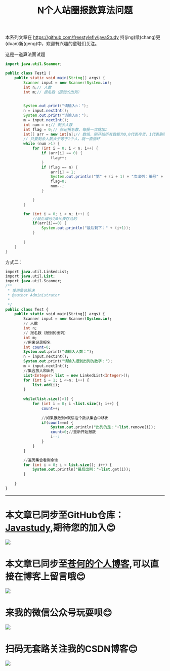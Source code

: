 ﻿---
layout: post
title: N个人站圈报数算法问题
categories: Java语言核心
description: N个人站圈报数算法问题
keywords: java, 语言核心，算法
---

本系列文章在 <https://github.com/freestylefly/javaStudy> 持(jing)续(chang)更(duan)新(geng)中，欢迎有兴趣的童鞋们关注。

这是一道算法面试题
```java
import java.util.Scanner;

public class Test1 {
	public static void main(String[] args) {
		Scanner input = new Scanner(System.in);
		int n;// 人数
		int m;// 报名数（报到的出列）
		

		System.out.print("请输入n：");
		n = input.nextInt();
		System.out.print("请输入m：");
		m = input.nextInt();
		int num = n;// 剩余人数
		int flag = 0;// 标记报名数，每报一次就加1
		int[] arr = new int[n];// 数组，刚开始所有数都为0,0代表存货，1代表删除该元素
		// 只要剩余人数大于等于1个人，就一直循环
		while (num >1) {
			for (int i = 0; i < n; i++) {
				if (arr[i] == 0) {
					flag++;
				}
				if (flag == m) {
					arr[i] = 1;
					System.out.println("第" + (i + 1) + "次出列：编号" + (i+1));
					flag=0;
					num--;
				}

			}
		}

		for (int i = 0; i < n; i++) {
			//最后编号为0代表存活的
			if(arr[i]==0) {
				System.out.println("最后剩下：" + (i+1));
			}
			
		}
	}
}

```

方式二：

```sql
import java.util.LinkedList;
import java.util.List;
import java.util.Scanner;
/**
 * 使用集合解决
 * @author Administrator
 *
 */
public class Test {
	public static void main(String[] args) {
		Scanner input = new Scanner(System.in);
		// 人数
		int n;
		// 报名数（报到的出列）
		int m;
		//用来记录报名
		int count=0;
		System.out.print("请输入人数：");
		n = input.nextInt();
		System.out.print("请输入报到出列的数字：");
		m = input.nextInt();
		//集合放人和出列
		List<Integer> list = new LinkedList<Integer>();
		for (int i = 1; i <=n; i++) {
			list.add(i);
		}
		
		while(list.size()>1) {
			for (int i = 0; i <list.size(); i++) {
				count++;
				
				//如果报数到m就讲这个数从集合中移出
				if(count==m) {
					System.out.println("出列的是："+list.remove(i));
					count=0;//重新开始报数
					i--;
				}
			}
		}

		//遍历集合看剩余谁
		for (int i = 0; i < list.size(); i++) {
			System.out.println("最后出列："+list.get(i));
		}
		
	}
}

```
------
# 本文章已同步至GitHub仓库：<a href="Javasthttps://github.com/freestylefly/javaStudyudy">Javastudy</a>,期待您的加入:blush:
<img src="http://pp8g2fyug.bkt.clouddn.com/github.jpg" width=""/>

# 本文章已同步至<a href="https://freestylefly.github.io/">苍何的个人博客</a>,可以直接在博客上留言哦:blush:
<img src="http://pp8g2fyug.bkt.clouddn.com/myblog..png" width=""/>

# 来我的微信公众号玩耍呗:blush:
<img src="http://pp8g2fyug.bkt.clouddn.com/weixingongzhonghao.jpg" width=""/>

# 扫码无套路关注我的CSDN博客:blush:
<img src="http://pp8g2fyug.bkt.clouddn.com/CSDN.png" width=""/>
